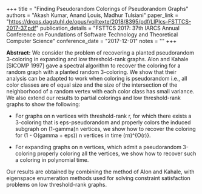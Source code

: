 +++
title = "Finding Pseudorandom Colorings of Pseudorandom Graphs"
authors = "Akash Kumar, Anand Louis, Madhur Tulsiani"
paper_link = "https://drops.dagstuhl.de/opus/volltexte/2018/8395/pdf/LIPIcs-FSTTCS-2017-37.pdf"
publication_details = "FSTTCS 2017: 37th IARCS Annual Conference on Foundations of Software Technology and Theoretical Computer Science"
conference_date = "2017-12-01"
notes = ""
+++

<b>Abstract:</b>
We consider the problem of recovering a planted pseudorandom 3-coloring in expanding and low threshold-rank graphs. Alon and Kahale [SICOMP 1997] gave a spectral algorithm to recover the coloring for a random graph with a planted random 3-coloring. We show that their analysis can be adapted to work when coloring is pseudorandom i.e., all color classes are of equal size and the size of the intersection of the neighborhood of a random vertex with each color class has small
variance. We also extend our results to partial colorings and low threshold-rank graphs to show the following:

* For graphs on n vertices with threshold-rank r, for which there exists a 3-coloring that is eps-pseudorandom and properly colors the induced subgraph on (1-gamma)n vertices, we show how to recover the coloring for (1 - O(gamma + eps)) n vertices in time (rn)^{O(r)}.

* For expanding graphs on n vertices, which admit a pseudorandom 3-coloring properly coloring all the vertices, we show how to recover such a coloring in polynomial time.

Our results are obtained by combining the method of Alon and Kahale, with eigenspace enumeration methods used for solving constraint satisfaction problems on low threshold-rank graphs.
